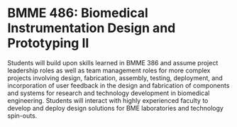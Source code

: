 # BMME 486: Biomedical Instrumentation Design and Prototyping II

Students will build upon skills learned in BMME 386 and assume project leadership roles as well as team management roles for more complex projects involving design, fabrication, assembly, testing, deployment, and incorporation of user feedback in the design and fabrication of components and systems for research and technology development in biomedical engineering. Students will interact with highly experienced faculty to develop and deploy design solutions for BME laboratories and technology spin-outs.